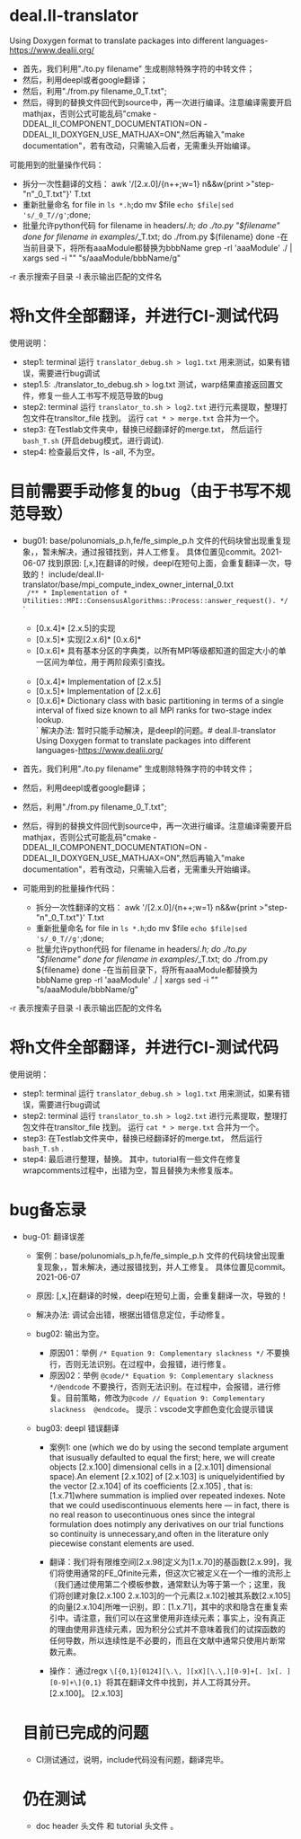 # deal.II-translator
Using Doxygen format to translate packages into different languages-https://www.dealii.org/

- 首先，我们利用"./to.py filename" 生成剔除特殊字符的中转文件；
- 然后，利用deepl或者google翻译；
- 然后，利用"./from.py filename_0_T.txt";
- 然后，得到的替换文件回代到source中，再一次进行编译。注意编译需要开启mathjax，否则公式可能乱码"cmake -DDEAL_II_COMPONENT_DOCUMENTATION=ON -DDEAL_II_DOXYGEN_USE_MATHJAX=ON",然后再输入"make documentation"，若有改动，只需输入后者，无需重头开始编译。

可能用到的批量操作代码：
- 拆分一次性翻译的文档：
awk '/\[2.x.0\]/{n++;w=1} n&&w{print >"step-"n"_0_T.txt"}' T.txt
- 重新批量命名
for file in `ls *.h`;do mv $file `echo $file|sed 's/_0_T//g'`;done;
- 批量允许python代码
for filename in headers/*.h; do
        ./to.py "$filename" 
done
for filename in examples/*_T.txt; do
        ./from.py ${filename} 
done
-在当前目录下，将所有aaaModule都替换为bbbName
grep -rl 'aaaModule' ./  | xargs sed -i "" "s/aaaModule/bbbName/g"

-r 表示搜索子目录
-l 表示输出匹配的文件名


# 将h文件全部翻译，并进行CI-测试代码 
使用说明：
- step1: terminal 运行 `translator_debug.sh > log1.txt` 用来测试，如果有错误，需要进行bug调试
- step1.5: ./translator_to_debug.sh > log.txt 测试，warp结果直接返回置文件，修复一些人工书写不规范导致的bug
- step2: terminal 运行 `translator_to.sh > log2.txt` 进行元素提取，整理打包文件在transltor_file 找到。 运行 `cat * > merge.txt` 合并为一个。
- step3: 在Testlab文件夹中，替换已经翻译好的merge.txt， 然后运行  `bash_T.sh` (开启debug模式，进行调试).
- step4: 检查最后文件，ls -all, 不为空。

# 目前需要手动修复的bug（由于书写不规范导致）
- bug01: base/polunomials_p.h,fe/fe_simple_p.h 文件的代码块曾出现重复现象，，暂未解决，通过报错找到，并人工修复。 具体位置见commit。2021-06-07 
  找到原因: [,x,]在翻译的时候，deepl在短句上面，会重复翻译一次，导致的！
include/deal.II-translator/base/mpi_compute_index_owner_internal_0.txt     
  ` 
        /**
        * Implementation of
        * Utilities::MPI::ConsensusAlgorithms::Process::answer_request().
        */  
  `
  `
  * [0.x.4]*
           [2.x.5]的实现           
  * [0.x.5]*
           实现[2.x.6]* [0.x.6]*           
  * [0.x.6]*
         具有基本分区的字典类，以所有MPI等级都知道的固定大小的单一区间为单位，用于两阶段索引查找。       
  `
  `
  * [0.x.4]*
           Implementation of            [2.x.5]           
  * [0.x.5]*
           Implementation of            [2.x.6]           
  * [0.x.6]*
         Dictionary class with basic partitioning in terms of a single         interval of fixed size known to all MPI ranks for two-stage index         lookup.       
  `
  解决办法: 暂时只能手动解决，是deepl的问题。# deal.II-translator
Using Doxygen format to translate packages into different languages-https://www.dealii.org/

- 首先，我们利用"./to.py filename" 生成剔除特殊字符的中转文件；
- 然后，利用deepl或者google翻译；
- 然后，利用"./from.py filename_0_T.txt";
- 然后，得到的替换文件回代到source中，再一次进行编译。注意编译需要开启mathjax，否则公式可能乱码"cmake -DDEAL_II_COMPONENT_DOCUMENTATION=ON -DDEAL_II_DOXYGEN_USE_MATHJAX=ON",然后再输入"make documentation"，若有改动，只需输入后者，无需重头开始编译。

- 可能用到的批量操作代码：
  - 拆分一次性翻译的文档：
awk '/\[2.x.0\]/{n++;w=1} n&&w{print >"step-"n"_0_T.txt"}' T.txt
  - 重新批量命名
for file in `ls *.h`;do mv $file `echo $file|sed 's/_0_T//g'`;done;
  - 批量允许python代码
for filename in headers/*.h; do
        ./to.py "$filename" 
done
for filename in examples/*_T.txt; do
        ./from.py ${filename} 
done
-在当前目录下，将所有aaaModule都替换为bbbName
grep -rl 'aaaModule' ./  | xargs sed -i "" "s/aaaModule/bbbName/g"

-r 表示搜索子目录
-l 表示输出匹配的文件名


# 将h文件全部翻译，并进行CI-测试代码 
使用说明：
- step1: terminal 运行 `translator_debug.sh > log1.txt` 用来测试，如果有错误，需要进行bug调试
- step2: terminal 运行 `translator_to.sh > log2.txt` 进行元素提取，整理打包文件在transltor_file 找到。 运行 `cat * > merge.txt` 合并为一个。
- step3: 在Testlab文件夹中，替换已经翻译好的merge.txt， 然后运行  `bash_T.sh` .
- step4: 最后进行整理，替换。 其中，tutorial有一些文件在修复wrapcomments过程中，出错为空，暂且替换为未修复版本。

# bug备忘录
- bug-01: 翻译误差
  - 案例：base/polunomials_p.h,fe/fe_simple_p.h 文件的代码块曾出现重复现象，，暂未解决，通过报错找到，并人工修复。 具体位置见commit。2021-06-07 
  - 原因: [,x,]在翻译的时候，deepl在短句上面，会重复翻译一次，导致的！
  - 解决办法: 调试会出错，根据出错信息定位，手动修复。
  


  - bug02: 输出为空。
    - 原因01：举例  `/* Equation 9: Complementary slackness */`  不要换行，否则无法识别。在过程中，会报错，进行修复。
    - 原因02：举例  `@code/* Equation 9: Complementary slackness */@endcode`  不要换行，否则无法识别。在过程中，会报错，进行修复。目前策略，修改为`@code // Equation 9: Complementary slackness  @endcode`。 提示：vscode文字颜色变化会提示错误

  - bug03: deepl 错误翻译
    - 案例1: one (which we do by using the second template argument that isusually defaulted to equal the first; here, we will create objects [2.x.100] dimensional cells in a  [2.x.101]  dimensional space).An element  [2.x.102]  of  [2.x.103]  is uniquelyidentified by the vector  [2.x.104]  of its coefficients [2.x.105] , that is:[1.x.71]where summation  is implied over repeated indexes. Note that we could usediscontinuous elements here &mdash; in fact, there is no real reason to usecontinuous ones since the integral formulation does notimply any derivatives on our trial functions so continuity is unnecessary,and often in the literature only piecewise constant elements are used.
    - 翻译：我们将有限维空间[2.x.98]定义为[1.x.70]的基函数[2.x.99]，我们将使用通常的FE_Qfinite元素，但这次它被定义在一个一维的流形上（我们通过使用第二个模板参数，通常默认为等于第一个；这里，我们将创建对象[2.x.100 2.x.103]的一个元素[2.x.102]被其系数[2.x.105]的向量[2.x.104]所唯一识别，即：[1.x.71]，其中的求和隐含在重复索引中。请注意，我们可以在这里使用非连续元素；事实上，没有真正的理由使用非连续元素，因为积分公式并不意味着我们的试探函数的任何导数，所以连续性是不必要的，而且在文献中通常只使用片断常数元素。

    - 操作： 通过regx `\[{0,1}[0124][\.\, ][xX][\.\,][0-9]+[. ]x[. ][0-9]+\]{0,1} `将其在翻译文件中找到，并人工将其分开。[2.x.100]。 [2.x.103]






  # 目前已完成的问题
  - CI测试通过，说明，include代码没有问题，翻译完毕。
  
  
  # 仍在测试
  - doc header 头文件 和 tutorial 头文件 。
